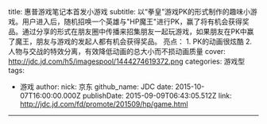 title: 惠普游戏笔记本首发小游戏
subtitle: 以“拳皇”游戏PK的形式制作的趣味小游戏。用户进入后，随机招唤一个英雄与"HP魔王"进行PK，赢了将有机会获得奖品。通过分享的形式在朋友圈中传播来招集朋友一起玩游戏，如果朋友在PK中赢了魔王，朋友与游戏的发起人都有机会获得奖品。  亮点： 1. PK的动画很炫酷 2. 人物与交战的特效分离，有效降低动画的总大小而不损动画质量
cover: http://jdc.jd.com/h5/imagespool/1444274619372.png
categories: 游戏型
tags:
  - 游戏
author:
  nick: 京东
  github_name: JDC
date: 2015-10-07T16:00:00.000Z
publishDate: 2015-09-09T06:43:05.512Z
link: http://jdc.jd.com/fd/promote/201509/hp/game.html
---
